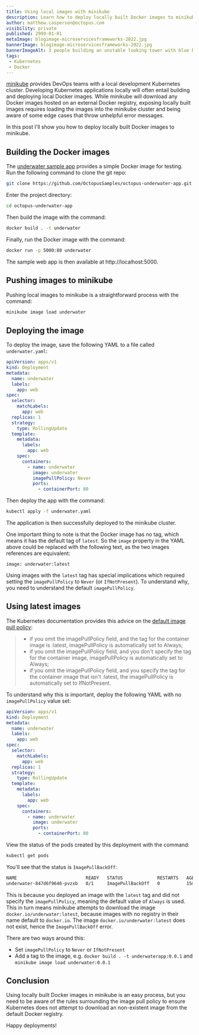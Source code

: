 ```yaml
---
title: Using local images with minikube
description: Learn how to deploy locally built Docker images to minikube
author: matthew.casperson@octopus.com
visibility: private
published: 2999-01-01
metaImage: blogimage-microservicesframeworks-2022.jpg
bannerImage: blogimage-microservicesframeworks-2022.jpg
bannerImageAlt: 3 people building an unstable looking tower with blue blocks, beside 2 people building a stable, lower tower with blue blocks.
tags:
 - Kubernetes
 - Docker
---
```


[minikube](https://minikube.sigs.k8s.io/docs/start/) provides DevOps teams with a local development Kubernetes cluster. Developing Kubernetes applications locally will often entail building and deploying local Docker images. While minikube will download any Docker images hosted on an external Docker registry, exposing locally built images requires loading the images into the minikube cluster and being aware of some edge cases that throw unhelpful error messages. 

In this post I'll show you how to deploy locally built Docker images to minikube.

## Building the Docker images

The [underwater sample app](https://github.com/OctopusSamples/octopus-underwater-app) provides a simple Docker image for testing. Run the following command to clone the git repo:

```bash
git clone https://github.com/OctopusSamples/octopus-underwater-app.git
```

Enter the project directory:

```bash
cd octopus-underwater-app
```

Then build the image with the command:

```bash
docker build . -t underwater
```

Finally, run the Docker image with the command:

```bash
docker run -p 5000:80 underwater
```

The sample web app is then available at http://localhost:5000.

## Pushing images to minikube

Pushing local images to minikube is a straightforward process with the command:

```bash
minikube image load underwater
```

## Deploying the image

To deploy the image, save the following YAML to a file called `underwater.yaml`:

```yaml
apiVersion: apps/v1
kind: Deployment
metadata:
  name: underwater
  labels:
    app: web
spec:
  selector:
    matchLabels:
      app: web
  replicas: 1
  strategy:
    type: RollingUpdate
  template:
    metadata:
      labels:
        app: web
    spec:
      containers:
        - name: underwater
          image: underwater
          imagePullPolicy: Never
          ports:
            - containerPort: 80
```

Then deploy the app with the command:

```bash
kubectl apply -f underwater.yaml
```

The application is then successfully deployed to the minikube cluster.

One important thing to note is that the Docker image has no tag, which means it has the default tag of `latest`. So the `image` property in the YAML above could be replaced with the following text, as the two images references are equivalent:

```
image: underwater:latest
```

Using images with the `latest` tag has special implications which required setting the `imagePullPolicy` to `Never` (or `IfNotPresent`). To understand why, you need to understand the default `imagePullPolicy`.

## Using latest images

The Kubernetes documentation provides this advice on the [default image pull policy](https://kubernetes.io/docs/concepts/containers/images/#imagepullpolicy-defaulting):

> * if you omit the imagePullPolicy field, and the tag for the container image is :latest, imagePullPolicy is automatically set to Always;
> * if you omit the imagePullPolicy field, and you don't specify the tag for the container image, imagePullPolicy is automatically set to Always;
> * if you omit the imagePullPolicy field, and you specify the tag for the container image that isn't :latest, the imagePullPolicy is automatically set to IfNotPresent.

To understand why this is important, deploy the following YAML with no `imagePullPolicy` value set:

```yaml
apiVersion: apps/v1
kind: Deployment
metadata:
  name: underwater
  labels:
    app: web
spec:
  selector:
    matchLabels:
      app: web
  replicas: 1
  strategy:
    type: RollingUpdate
  template:
    metadata:
      labels:
        app: web
    spec:
      containers:
        - name: underwater
          image: underwater
          ports:
            - containerPort: 80
```

View the status of the pods created by this deployment with the command:

```bash
kubectl get pods
```

You'll see that the status is `ImagePullBackOff`:

```bash
NAME                          READY   STATUS             RESTARTS   AGE
underwater-847d6f9646-pvzxb   0/1     ImagePullBackOff   0          15m
```

This is because you deployed an image with the `latest` tag and did not specify the `imagePullPolicy`, meaning the default value of `Always` is used. This in turn means minikube attempts to download the image `docker.io/underwater:latest`, because images with no registry in their name default to `docker.io`. The image `docker.io/underwater:latest` does not exist, hence the `ImagePullBackOff` error.

There are two ways around this:

* Set `imagePullPolicy` to `Never` or `IfNotPresent`
* Add a tag to the image, e.g. `docker build . -t underwaterapp:0.0.1` and `minikube image load underwater:0.0.1`

## Conclusion

Using locally built Docker images in minikube is an easy process, but you need to be aware of the rules surrounding the image pull policy to ensure Kubernetes does not attempt to download an non-existent image from the default Docker registry.

Happy deployments!